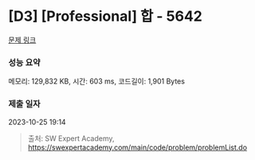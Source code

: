 # [D3] [Professional] 합 - 5642 

[문제 링크](https://swexpertacademy.com/main/code/problem/problemDetail.do?contestProbId=AWXQm2SqdxkDFAUo) 

### 성능 요약

메모리: 129,832 KB, 시간: 603 ms, 코드길이: 1,901 Bytes

### 제출 일자

2023-10-25 19:14



> 출처: SW Expert Academy, https://swexpertacademy.com/main/code/problem/problemList.do